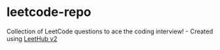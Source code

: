 # leetcode-repo
Collection of LeetCode questions to ace the coding interview! - Created using [LeetHub v2](https://github.com/arunbhardwaj/LeetHub-2.0)
